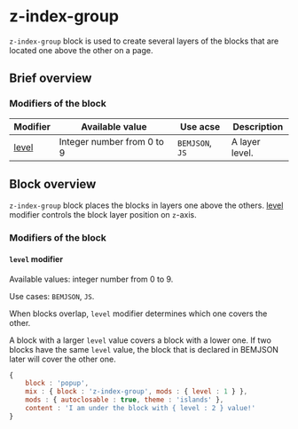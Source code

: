 # z-index-group

`z-index-group` block is used to create several layers of the blocks that are located one above the other on a page.

## Brief overview

### Modifiers of the block

| Modifier | Available value | Use acse | Description |
| ----------- | ------------------- | -------------------- | -------- |
| <a href="#index-level">level</a> | Integer number from 0 to 9 | <code>BEMJSON</code>, <code>JS</code> | A layer level. |

## Block overview

`z-index-group` block places the blocks in layers one above the others. [level](#index-level) modifier controls the block layer position on `z`-axis.

### Modifiers of the block

<a name="index-level"></a>

#### `level` modifier

Available values: integer number from 0 to 9.

Use cases: `BEMJSON`, `JS`.

When blocks overlap, `level` modifier determines which one covers the other.

A block with a larger `level` value covers a block with a lower one. If two blocks have the same `level` value, the block that is declared in BEMJSON later will cover the other one.

```javascript
{
    block : 'popup',
    mix : { block : 'z-index-group', mods : { level : 1 } },
    mods : { autoclosable : true, theme : 'islands' },
    content : 'I am under the block with { level : 2 } value!'
}
```
